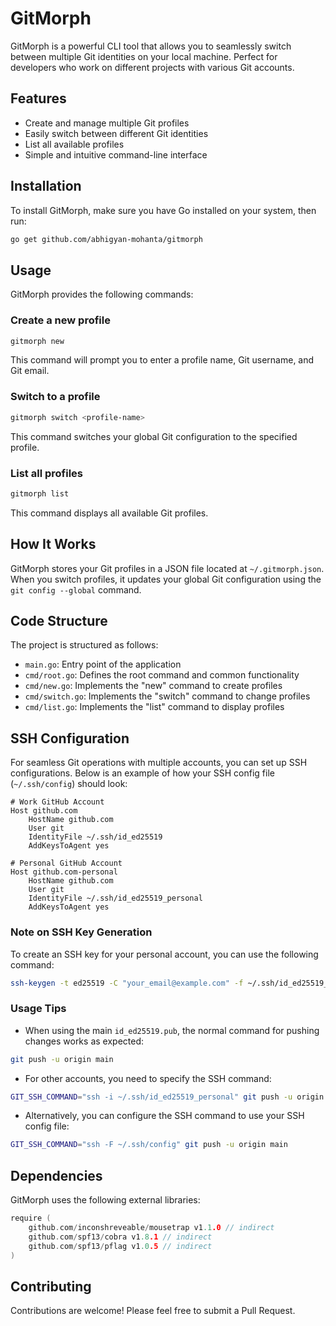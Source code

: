# GitMorph

GitMorph is a powerful CLI tool that allows you to seamlessly switch between multiple Git identities on your local machine. Perfect for developers who work on different projects with various Git accounts.

## Features

- Create and manage multiple Git profiles
- Easily switch between different Git identities
- List all available profiles
- Simple and intuitive command-line interface

## Installation

To install GitMorph, make sure you have Go installed on your system, then run:

```bash
go get github.com/abhigyan-mohanta/gitmorph
```

## Usage

GitMorph provides the following commands:

### Create a new profile

```bash
gitmorph new
```

This command will prompt you to enter a profile name, Git username, and Git email.

### Switch to a profile

```bash
gitmorph switch <profile-name>
```

This command switches your global Git configuration to the specified profile.

### List all profiles

```bash
gitmorph list
```

This command displays all available Git profiles.

## How It Works

GitMorph stores your Git profiles in a JSON file located at `~/.gitmorph.json`. When you switch profiles, it updates your global Git configuration using the `git config --global` command.

## Code Structure

The project is structured as follows:

- `main.go`: Entry point of the application
- `cmd/root.go`: Defines the root command and common functionality
- `cmd/new.go`: Implements the "new" command to create profiles
- `cmd/switch.go`: Implements the "switch" command to change profiles
- `cmd/list.go`: Implements the "list" command to display profiles

## SSH Configuration

For seamless Git operations with multiple accounts, you can set up SSH configurations. Below is an example of how your SSH config file (`~/.ssh/config`) should look:

```plaintext
# Work GitHub Account
Host github.com
    HostName github.com
    User git
    IdentityFile ~/.ssh/id_ed25519
    AddKeysToAgent yes
    
# Personal GitHub Account
Host github.com-personal
    HostName github.com
    User git
    IdentityFile ~/.ssh/id_ed25519_personal
    AddKeysToAgent yes
```

### Note on SSH Key Generation

To create an SSH key for your personal account, you can use the following command:

```bash
ssh-keygen -t ed25519 -C "your_email@example.com" -f ~/.ssh/id_ed25519_personal
```

### Usage Tips

- When using the main `id_ed25519.pub`, the normal command for pushing changes works as expected:

```bash
git push -u origin main
```

- For other accounts, you need to specify the SSH command:

```bash
GIT_SSH_COMMAND="ssh -i ~/.ssh/id_ed25519_personal" git push -u origin main
```

- Alternatively, you can configure the SSH command to use your SSH config file:

```bash
GIT_SSH_COMMAND="ssh -F ~/.ssh/config" git push -u origin main
```

## Dependencies

GitMorph uses the following external libraries:

```go
require (
    github.com/inconshreveable/mousetrap v1.1.0 // indirect
    github.com/spf13/cobra v1.8.1 // indirect
    github.com/spf13/pflag v1.0.5 // indirect
)
```

## Contributing

Contributions are welcome! Please feel free to submit a Pull Request.
